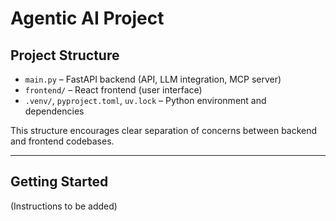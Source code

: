 # Agentic AI Project

## Project Structure

- `main.py` – FastAPI backend (API, LLM integration, MCP server)
- `frontend/` – React frontend (user interface)
- `.venv/`, `pyproject.toml`, `uv.lock` – Python environment and dependencies

This structure encourages clear separation of concerns between backend and frontend codebases.

---

## Getting Started

(Instructions to be added)
